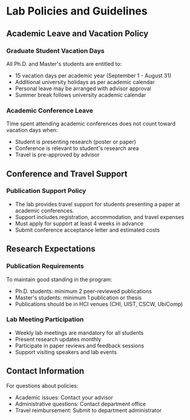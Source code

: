 # Lab Policies and Guidelines

## Academic Leave and Vacation Policy

### Graduate Student Vacation Days

All Ph.D. and Master's students are entitled to:
- 15 vacation days per academic year (September 1 - August 31)
- Additional university holidays as per academic calendar
- Personal leave may be arranged with advisor approval
- Summer break follows university academic calendar

### Academic Conference Leave

Time spent attending academic conferences does not count toward vacation days when:
- Student is presenting research (poster or paper)
- Conference is relevant to student's research area
- Travel is pre-approved by advisor

## Conference and Travel Support

### Publication Support Policy

- The lab provides travel support for students presenting a paper at academic conferences.
- Support includes registration, accommodation, and travel expenses
- Must apply for support at least 4 weeks in advance
- Submit conference acceptance letter and estimated costs

## Research Expectations

### Publication Requirements

To maintain good standing in the program:
- Ph.D. students: minimum 2 peer-reviewed publications
- Master's students: minimum 1 publication or thesis
- Publications should be in HCI venues (CHI, UIST, CSCW, UbiComp)

### Lab Meeting Participation

- Weekly lab meetings are mandatory for all students
- Present research updates monthly
- Participate in paper reviews and feedback sessions
- Support visiting speakers and lab events

## Contact Information

For questions about policies:
- Academic issues: Contact your advisor
- Administrative questions: Contact department office
- Travel reimbursement: Submit to department administrator
